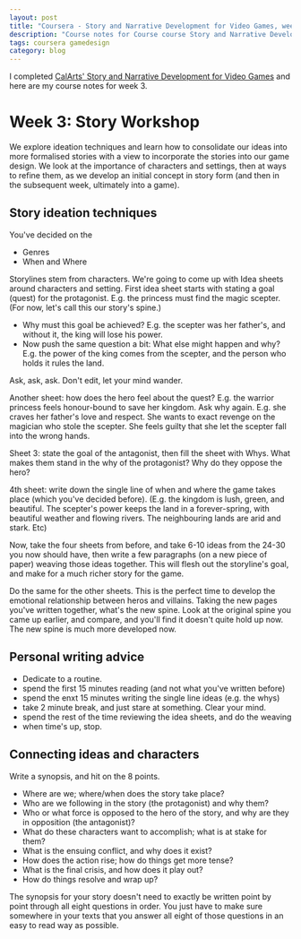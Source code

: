 ```yaml
---
layout: post
title: "Coursera - Story and Narrative Development for Video Games, week 3"
description: "Course notes for Course course Story and Narrative Development for Video Games, week 3"
tags: coursera gamedesign
category: blog
---
```


I completed [CalArts' Story and Narrative Development for Video Games](https://www.coursera.org/learn/video-game-story) and here are my course notes for week 3.

# Week 3: Story Workshop

We explore ideation techniques and learn how to consolidate our ideas into more formalised stories with a view to incorporate the stories into our game design. We look at the importance of characters and settings, then at ways to refine them, as we develop an initial concept in story form (and then in the subsequent week, ultimately into a game).

## Story ideation techniques

You've decided on the
- Genres
- When and Where

Storylines stem from characters. We're going to come up with Idea sheets around characters and setting.
First idea sheet starts with stating a goal (quest) for the protagonist. E.g. the princess must find the magic scepter. (For now, let's call this our story's spine.)
- Why must this goal be achieved? E.g. the scepter was her father's, and without it, the king will lose his power.
- Now push the same question a bit: What else might happen and why? E.g. the power of the king comes from the scepter, and the person who holds it rules the land.

Ask, ask, ask.
Don't edit, let your mind wander.

Another sheet: how does the hero feel about the quest?
E.g. the warrior princess feels honour-bound to save her kingdom.
Ask why again. E.g. she craves her father's love and respect. She wants to exact revenge on the magician who stole the scepter. She feels guilty that she let the scepter fall into the wrong hands.

Sheet 3: state the goal of the antagonist, then fill the sheet with Whys. What makes them stand in the why of the protagonist? Why do they oppose the hero?

4th sheet: write down the single line of when and where the game takes place (which you've decided before). (E.g. the kingdom is lush, green, and beautiful. The scepter's power keeps the land in a forever-spring, with beautiful weather and flowing rivers. The neighbouring lands are arid and stark. Etc)

Now, take the four sheets from before, and take 6-10 ideas from the 24-30 you now should have, then write a few paragraphs (on a new piece of paper) weaving those ideas together. This will flesh out the storyline's goal, and make for a much richer story for the game.

Do the same for the other sheets. This is the perfect time to develop the emotional relationship between heros and villains.
Taking the new pages you've written together, what's the new spine.
Look at the original spine you came up earlier, and compare, and you'll find it doesn't quite hold up now. The new spine is much more developed now.

## Personal writing advice

- Dedicate to a routine.
- spend the first 15 minutes reading (and not what you've written before)
- spend the enxt 15 minutes writing the single line ideas (e.g. the whys)
- take 2 minute break, and just stare at something. Clear your mind.
- spend the rest of the time reviewing the idea sheets, and do the weaving
- when time's up, stop. 

## Connecting ideas and characters

Write a synopsis, and hit on the 8 points.

- Where are we; where/when does the story take place?
- Who are we following in the story (the protagonist) and why them?
- Who or what force is opposed to the hero of the story, and why are they in opposition (the antagonist)?
- What do these characters want to accomplish; what is at stake for them?
- What is the ensuing conflict, and why does it exist?
- How does the action rise; how do things get more tense?
- What is the final crisis, and how does it play out?
- How do things resolve and wrap up?

The synopsis for your story doesn't need to exactly be written point by point through all eight questions in order. You just have to make sure somewhere in your texts that you answer all eight of those questions in an easy to read way as possible. 

